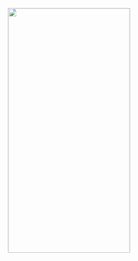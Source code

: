 <p align=center>
<img src="https://user-images.githubusercontent.com/111503264/193042784-37d2cc33-95ad-4447-9f2f-dc6dbf15fca3.png"
height=500
width=250
<p>



  
  
  
  
  

